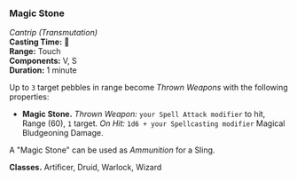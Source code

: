 ### Magic Stone
*Cantrip (Transmutation)*  
**Casting Time:** 🔵  
**Range:** Touch  
**Components:** V, S  
**Duration:** 1 minute  

Up to `3` target pebbles in range become *Thrown Weapons* with the following properties:
* **Magic Stone.** *Thrown Weapon:* `your Spell Attack modifier` to hit, Range (60), `1` target. *On Hit:* `1d6 + your Spellcasting modifier` Magical Bludgeoning Damage.

A "Magic Stone" can be used as *Ammunition* for a Sling.

**Classes.** Artificer, Druid, Warlock, Wizard